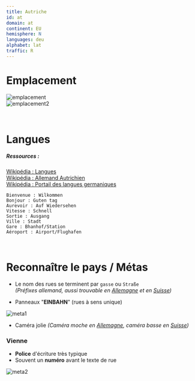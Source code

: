 ```yaml
---
title: Autriche
id: at
domain: at
continent: EU
hemisphere: N
languages: deu
alphabet: lat
traffic: R
---
```


# Emplacement

![emplacement](https://upload.wikimedia.org/wikipedia/commons/thumb/9/9d/EU-Austria.svg/500px-EU-Austria.svg.png)  
![emplacement2](https://upload.wikimedia.org/wikipedia/commons/f/f1/Au-map-FR.png)

<br/>

# Langues

##### Ressources :

[Wikipédia : Langues](https://fr.wikipedia.org/wiki/Autriche#Langues)  
[Wikipédia : Allemand Autrichien](https://fr.wikipedia.org/wiki/Allemand_autrichien)  
[Wikipédia : Portail des langues germaniques](https://fr.wikipedia.org/wiki/Portail:Langues_germaniques)

```
Bienvenue : Wilkommen
Bonjour : Guten tag
Aurevoir : Auf Wiedersehen
Vitesse : Schnell
Sortie : Ausgang
Ville : Stadt
Gare : Bhanhof/Station
Aéroport : Airport/Flughafen
```

<br/>

# Reconnaître le pays / Métas

- Le nom des rues se terminent par `gasse` ou `Straße`  
  *(Préfixes allemand, aussi trouvable en [Allemagne](/flag/de) et en [Suisse](/flag/ch))*

- Panneaux "**EINBAHN**" (rues à sens unique)

![meta1](/images/at_geoguessr.png)

- Caméra jolie *(Caméra moche en [Allemagne](/flag/de), caméra basse en [Suisse](/flag/ch))*

<p></p>

### Vienne

- **Police** d'écriture très typique
- Souvent un **numéro** avant le texte de rue

![meta2](/images/at_geoguessr2.png)

